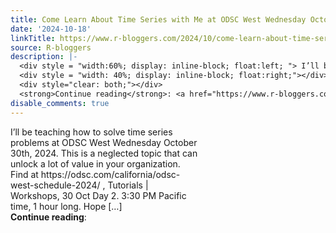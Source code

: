 ```yaml
---
title: Come Learn About Time Series with Me at ODSC West Wednesday October 30th, 2024
date: '2024-10-18'
linkTitle: https://www.r-bloggers.com/2024/10/come-learn-about-time-series-with-me-at-odsc-west-wednesday-october-30th-2024/
source: R-bloggers
description: |-
  <div style = "width:60%; display: inline-block; float:left; "> I’ll be teaching how to solve time series problems at ODSC West Wednesday October 30th, 2024. This is a neglected topic that can unlock a lot of value in your organization. Find at https://odsc.com/california/odsc-west-schedule-2024/ , Tutorials &#124; Workshops, 30 Oct Day 2. 3:30 PM Pacific time, 1 hour long. Hope […]</div>
  <div style = "width: 40%; display: inline-block; float:right;"></div>
  <div style="clear: both;"></div>
  <strong>Continue reading</strong>: <a href="https://www.r-bloggers.com/2024/10/come-learn-about-time-series- ...
disable_comments: true
---
```

<div style = "width:60%; display: inline-block; float:left; "> I’ll be teaching how to solve time series problems at ODSC West Wednesday October 30th, 2024. This is a neglected topic that can unlock a lot of value in your organization. Find at https://odsc.com/california/odsc-west-schedule-2024/ , Tutorials &#124; Workshops, 30 Oct Day 2. 3:30 PM Pacific time, 1 hour long. Hope […]</div>
<div style = "width: 40%; display: inline-block; float:right;"></div>
<div style="clear: both;"></div>
<strong>Continue reading</strong>: <a href="https://www.r-bloggers.com/2024/10/come-learn-about-time-series- ...